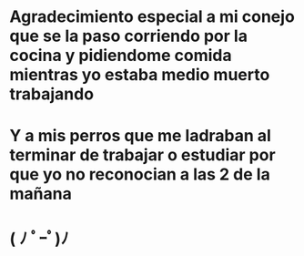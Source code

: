 # Agradecimiento especial a mi conejo que se la paso corriendo por la cocina y pidiendome comida mientras yo estaba medio muerto trabajando 
# Y a mis perros que me ladraban al terminar de trabajar o estudiar por que yo no reconocian a las 2 de la mañana
# ( ﾉ ﾟｰﾟ)ﾉ

